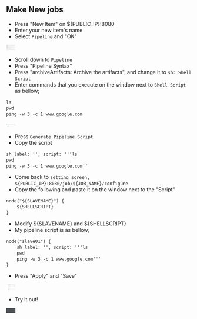 ## Make New jobs

- Press "New Item" on ${PUBLIC_IP}:8080
- Enter your new item's name
- Select `Pipeline` and "OK"

<img src="/docs/04_makeJobs/img/selectPipeline.png" alt="Select Pipeline" style="max-width:5%;">

- Scroll down to `Pipeline`
- Press "Pipeline Syntax"
- Press "archiveArtifacts: Archive the artifacts", and change it to `sh: Shell Script`
- Enter commands that you execute on the window next to `Shell Script` as bellow;

```
ls
pwd
ping -w 3 -c 1 www.google.com
```

<img src="/docs/04_makeJobs/img/enterShellScript.png" alt="Enter shellscript" style="max-width:5%;">

- Press `Generate Pipeline Script`
- Copy the script

```
sh label: '', script: '''ls
pwd
ping -w 3 -c 1 www.google.com'''

```
- Come back to `setting screen, ${PUBLIC_IP}:8080/job/${JOB_NAME}/configure`
- Copy the following and paste it on the window next to the "Script"

```
node("${SLAVENAME}") {
    ${SHELLSCRIPT}
}

```
- Modify ${SLAVENAME} and ${SHELLSCRIPT}
- My pipeline script is as bellow;

```
node("slave01") {
    sh label: '', script: '''ls
    pwd
    ping -w 3 -c 1 www.google.com'''
}

```

- Press "Apply" and "Save"

<img src="/docs/04_makeJobs/img/PastePipelinescript.png" alt="Paste pipeline script" style="max-width:5%;">

- Try it out!

<img src="/docs/04_makeJobs/img/runMyJobBySlave.gif" alt="Run job by slave" style="max-width:5%;">



